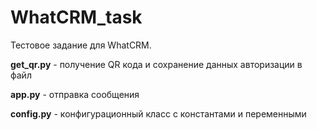 # WhatCRM_task
Тестовое задание для WhatCRM.


**get_qr.py** - получение QR кода и сохранение данных авторизации в файл


**app.py** - отправка сообщения


**config.py** - конфигурационный класс с константами и переменными
